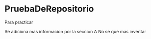 # PruebaDeRepositorio
Para practicar

Se adiciona mas informacion por la seccion A
No se que mas inventar
